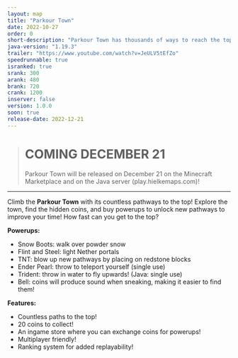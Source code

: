 ```yaml
---
layout: map
title: "Parkour Town"
date: 2022-10-27
order: 0
short-description: "Parkour Town has thousands of ways to reach the top, can you find the fastest one?"
java-version: "1.19.3"
trailer: "https://www.youtube.com/watch?v=JeULV5tEfZo"
speedrunnable: true
isranked: true
srank: 300
arank: 480
brank: 720
crank: 1200
inserver: false
version: 1.0.0
soon: true
release-date: 2022-12-21
---
```


> # COMING DECEMBER 21
> Parkour Town will be released on December 21 on the Minecraft Marketplace
> and on the Java server (play.hielkemaps.com)!    

___

Climb the **Parkour Town** with its countless pathways to the top!
Explore the town, find the hidden coins, and buy powerups to unlock new pathways to improve your time!
How fast can you get to the top?

**Powerups:**
- Snow Boots: walk over powder snow
- Flint and Steel: light Nether portals
- TNT: blow up new pathways by placing on redstone blocks
- Ender Pearl: throw to teleport yourself (single use)
- Trident: throw in water to fly upwards! (Java: single use)
- Bell: coins will produce sound when sneaking, making it easier to find them!

**Features:**
- Countless paths to the top!
- 20 coins to collect!
- An ingame store where you can exchange coins for powerups!
- Multiplayer friendly!
- Ranking system for added replayability!